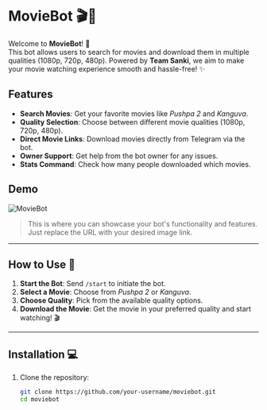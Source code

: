 # MovieBot 🎬🍿

Welcome to **MovieBot**! 🚀  
This bot allows users to search for movies and download them in multiple qualities (1080p, 720p, 480p). Powered by **Team Sanki**, we aim to make your movie watching experience smooth and hassle-free! ✨

## Features
- **Search Movies**: Get your favorite movies like *Pushpa 2* and *Kanguva*.
- **Quality Selection**: Choose between different movie qualities (1080p, 720p, 480p).
- **Direct Movie Links**: Download movies directly from Telegram via the bot.
- **Owner Support**: Get help from the bot owner for any issues.
- **Stats Command**: Check how many people downloaded which movies.

## Demo

![MovieBot]([https://example.com/path/to/your/photo.jpg](https://graph.org/file/6c0db28a848ed4dacae56-93b1bc1873b2494eb2.jpg))  
> This is where you can showcase your bot's functionality and features. Just replace the URL with your desired image link. 

---

## How to Use 📲

1. **Start the Bot**: Send `/start` to initiate the bot.
2. **Select a Movie**: Choose from *Pushpa 2* or *Kanguva*.
3. **Choose Quality**: Pick from the available quality options.
4. **Download the Movie**: Get the movie in your preferred quality and start watching! 🎬

---

## Installation 💻

1. Clone the repository:

   ```bash
   git clone https://github.com/your-username/moviebot.git
   cd moviebot
